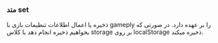 ### متد set

ذخیره یا اعمال اطلاعات تنظیمات بازی با gameply را بر عهده دارد. در صورتی که بخواهیم ذخیره انجام دهد با کلاس storage بر روی localStorage ذخیره میکند.
